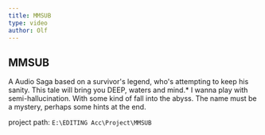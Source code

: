 ```yaml
---
title: MMSUB
type: video
author: Olf
---
```


## MMSUB
<!--Malveillance Morfonde Subaquatique-->

A Audio Saga based on a survivor's legend, who's attempting to keep his sanity.
This tale will bring you DEEP, waters and mind.*
I wanna play with semi-hallucination.
With some kind of fall into the abyss.
The name must be a mystery, perhaps some hints at the end.

project path: `E:\EDITING Acc\Project\MMSUB`
